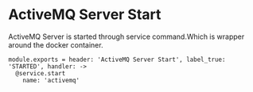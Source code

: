 
# ActiveMQ Server Start

ActiveMQ Server is started through service command.Which is wrapper around 
the docker container.

    module.exports = header: 'ActiveMQ Server Start', label_true: 'STARTED', handler: ->
      @service.start
        name: 'activemq'
